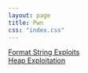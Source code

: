 ```yaml
---
layout: page
title: Pwn
css: "index.css"
---
```


<div>
    <a href="/notes/pwn/format_strings">Format String Exploits</a>
</div>
<div>
    <a href="/notes/pwn/heap-exploitation">Heap Exploitation</a>
</div>
